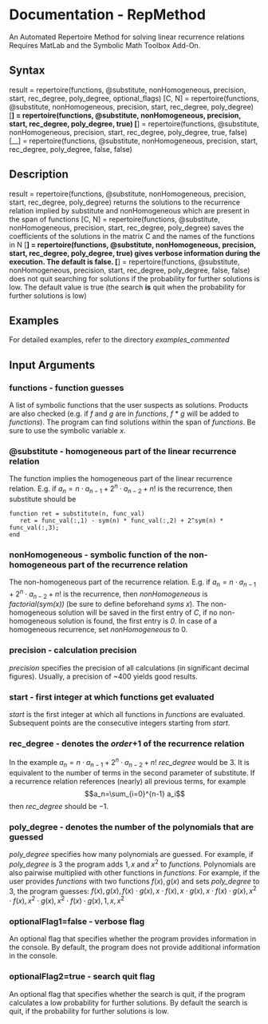 # Documentation - RepMethod
 An Automated Repertoire Method for solving linear recurrence relations
 Requires MatLab and the Symbolic Math Toolbox Add-On.
## Syntax
result = repertoire(functions, @substitute, nonHomogeneous, precision, start, rec_degree, poly_degree, optional_flags)
[C, N] = repertoire(functions, @substitute, nonHomogeneous, precision, start, rec_degree, poly_degree)
[__] = repertoire(functions, @substitute, nonHomogeneous, precision, start, rec_degree, poly_degree, true)
[__] = repertoire(functions, @substitute, nonHomogeneous, precision, start, rec_degree, poly_degree, true, false)
[__] = repertoire(functions, @substitute, nonHomogeneous, precision, start, rec_degree, poly_degree, false, false)
## Description
result = repertoire(functions, @substitute, nonHomogeneous, precision, start, rec_degree, poly_degree) returns the solutions to the recurrence relation implied by substitute and nonHomogeneous which are present in the span of functions
[C, N] = repertoire(functions, @substitute, nonHomogeneous, precision, start, rec_degree, poly_degree) saves the coefficients of the solutions in the matrix C and the names of the functions in N
[__] = repertoire(functions, @substitute, nonHomogeneous, precision, start, rec_degree, poly_degree, true) gives verbose information during the execution. The default is false.
[__] = repertoire(functions, @substitute, nonHomogeneous, precision, start, rec_degree, poly_degree, false, false) does not quit searching for solutions if the probability for further solutions is low. The default value is true (the search **is** quit when the probability for further solutions is low)
## Examples
For detailed examples, refer to the directory *examples_commented*
## Input Arguments
### functions - function guesses
A list of symbolic functions that the user suspects as solutions. Products are also checked (e.g. if *f* and *g* are in *functions*, *f* * *g* will be added to *functions*). The program can find solutions within the span of *functions*. Be sure to use the symbolic variable *x*.
### @substitute - homogeneous part of the linear recurrence relation
The function implies the homogeneous part of the linear recurrence relation. E.g. if $a_n = n\cdot a_{n-1} + 2^n \cdot a_{n-2} + n!$ is the recurrence, then substitute should be 

```
function ret = substitute(n, func_val)
   ret = func_val(:,1) - sym(n) * func_val(:,2) + 2^sym(n) * func_val(:,3);
end
```

### nonHomogeneous - symbolic function of the non-homogeneous part of the recurrence relation
The non-homogeneous part of the recurrence relation. E.g. if $a_n = n\cdot a_{n-1} + 2^n \cdot a_{n-2} + n!$ is the recurrence, then *nonHomogeneous* is *factorial(sym(x))* (be sure to define beforehand *syms x*). The non-homogeneous solution will be saved in the first entry of *C*, if no non-homogeneous solution is found, the first entry is *0*. In case of a homogeneous recurrence, set *nonHomogeneous* to $0$.
### precision - calculation precision
*precision* specifies the precision of all calculations (in significant decimal figures). Usually, a precision of ~400 yields good results. 
### start - first integer at which functions get evaluated
*start* is the first integer at which all functions in *functions* are evaluated. Subsequent points are the consecutive integers starting from *start*.
### rec_degree - denotes the *order*$+1$ of the recurrence relation
In the example $a_n = n\cdot a_{n-1} + 2^n \cdot a_{n-2} + n!$ *rec_degree* would be $3$. It is equivalent to the number of terms in the second parameter of substitute. If a recurrence relation references (nearly) all previous terms, for example
$$a_n=\sum_{i=0}^{n-1}  a_i$$
then *rec_degree* should be $-1$.
### poly_degree - denotes the number of the polynomials that are guessed
*poly_degree* specifies how many polynomials are guessed. For example, if *poly_degree* is $3$ the program adds $1,x$ and $x^2$ to *functions*. Polynomials are also pairwise multiplied with other functions in *functions*. For example, if the user provides *functions* with two functions $f(x),g(x)$ and sets *poly_degree* to $3$, the program guesses: $f(x),g(x),f(x)\cdot g(x), x\cdot f(x),x\cdot g(x), x\cdot f(x)\cdot g(x),x^2\cdot f(x),x^2\cdot g(x),x^2\cdot f(x)\cdot g(x),1,x,x^2$
### optionalFlag1=false - verbose flag
An optional flag that specifies whether the program provides information in the console. By default, the program does not provide additional information in the console.
### optionalFlag2=true - search quit flag
An optional flag that specifies whether the search is quit, if the program calculates a low probability for further solutions. By default the search is quit, if the probability for further solutions is low.
